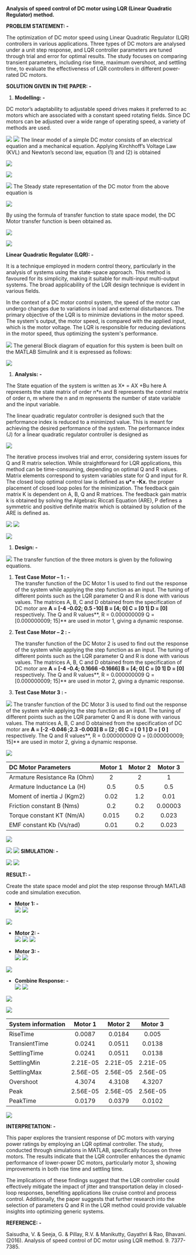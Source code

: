 ﻿**Analysis of speed control of DC motor using LQR (Linear Quadratic Regulator) method.**

**PROBLEM STATEMENT: -**

The optimization of DC motor speed using Linear Quadratic Regulator (LQR) controllers in various applications. Three types of DC motors are analysed under a unit step response, and LQR controller parameters are tuned through trial and error for optimal results. The study focuses on comparing transient parameters, including rise time, maximum overshoot, and settling time, to evaluate the effectiveness of LQR controllers in different power-rated DC motors.

**SOLUTION GIVEN IN THE PAPER: -**

1) **Modelling: -**

DC motor’s adaptability to adjustable speed drives makes it preferred to ac motors which are associated with a constant speed rotating fields. Since DC motors can be adjusted over a wide range of operating speed, a variety of methods are used.

![](images/raw/Aspose.Words.d024fdda-7adf-4547-b82b-7f071d808739.001.png)
![](images/raw/Aspose.Words.d024fdda-7adf-4547-b82b-7f071d808739.002.png)
The linear model of a simple DC motor consists of an electrical equation and a mechanical equation. Applying Kirchhoff’s Voltage Law (KVL) and Newton’s second law, equation (1) and (2) is obtained

![](images/raw/Aspose.Words.d024fdda-7adf-4547-b82b-7f071d808739.003.png)

![](images/raw/Aspose.Words.d024fdda-7adf-4547-b82b-7f071d808739.004.png)

![](images/raw/Aspose.Words.d024fdda-7adf-4547-b82b-7f071d808739.005.png)
The Steady state representation of the DC motor from the above equation is 

![](images/raw/Aspose.Words.d024fdda-7adf-4547-b82b-7f071d808739.006.png)

By using the formula of transfer function to state space model, the DC Motor transfer function is been obtained as.

![](images/raw/Aspose.Words.d024fdda-7adf-4547-b82b-7f071d808739.007.png) 

![](images/raw/Aspose.Words.d024fdda-7adf-4547-b82b-7f071d808739.008.png)

**Linear Quadratic Regulator (LQR): -** 

It is a technique employed in modern control theory, particularly in the analysis of systems using the state-space approach. This method is favoured for its simplicity, making it suitable for multi-input multi-output systems. The broad applicability of the LQR design technique is evident in various fields.

In the context of a DC motor control system, the speed of the motor can undergo changes due to variations in load and external disturbances. The primary objective of the LQR is to minimize deviations in the motor speed. The system's output, the motor speed, is compared with the applied input, which is the motor voltage. The LQR is responsible for reducing deviations in the motor speed, thus optimizing the system's performance.

![](images/raw/Aspose.Words.d024fdda-7adf-4547-b82b-7f071d808739.009.png)
The general Block diagram of equation for this system is been built on the MATLAB Simulink and it is expressed as follows:

![](images/raw/Aspose.Words.d024fdda-7adf-4547-b82b-7f071d808739.010.png)

1) **Analysis: -**

The State equation of the system is written as X\* = AX +Bu here A represents the state matrix of order n\*n and B represents the control matrix of order n, m where the n and m represents the number of state variable and the input variable. 

The linear quadratic regulator controller is designed such that the performance index is reduced to a minimized value. This is meant for achieving the desired performance of the system. The performance index (J) for a linear quadratic regulator controller is designed as

![](images/raw/Aspose.Words.d024fdda-7adf-4547-b82b-7f071d808739.011.png)

The iterative process involves trial and error, considering system issues for Q and R matrix selection. While straightforward for LQR applications, this method can be time-consuming, depending on optimal Q and R values. Matrix elements correspond to system variables state for Q and input for R. The closed loop optimal control law is defined as **u\*= -Kx.** the proper placement of closed loop poles for the minimization. The feedback gain matrix K is dependent on A, B, Q and R matrices. The feedback gain matrix k is obtained by solving the Algebraic Riccati Equation (ARE), P defines a symmetric and positive definite matrix which is obtained by solution of the ARE is defined as.

![](images/raw/Aspose.Words.d024fdda-7adf-4547-b82b-7f071d808739.012.png)
![](images/raw/Aspose.Words.d024fdda-7adf-4547-b82b-7f071d808739.013.png)

![](images/raw/Aspose.Words.d024fdda-7adf-4547-b82b-7f071d808739.014.png)

1) **Design: -**

![](images/raw/Aspose.Words.d024fdda-7adf-4547-b82b-7f071d808739.015.png)
The transfer function of the three motors is given by the following equations.

1. **Test Case Motor – 1 : -**  
   The transfer function of the DC Motor 1 is used to find out the response of the system while applying the step function as an input. The tuning of different points such as the LQR parameter Q and R is done with various values. The matrices A, B, C and D obtained from the specification of DC motor are **A = [-4 -0.02; 0.5 -10] B = [4; 0] C = [0 1] D = [0]** respectively. The Q and R values**, R = 0.000000009 Q = [0.000000009; 15]** are used in motor 1, giving a dynamic response.

2. **Test Case Motor – 2 : -**

   The transfer function of the DC Motor 2 is used to find out the response of the system while applying the step function as an input. The tuning of different points such as the LQR parameter Q and R is done with various values. The matrices A, B, C and D obtained from the specification of DC motor are **A = [-4 -0.4; 0.1666 -0.1666] B = [4; 0] C = [0 1] D = [0]** respectively. The Q and R values**, R = 0.000000009 Q = [0.000000009; 15]** are used in motor 2, giving a dynamic response.

3. **Test Case Motor 3 : -**

![](images/raw/Aspose.Words.d024fdda-7adf-4547-b82b-7f071d808739.016.png)
The transfer function of the DC Motor 3 is used to find out the response of the system while applying the step function as an input. The tuning of different points such as the LQR parameter Q and R is done with various values. The matrices A, B, C and D obtained from the specification of DC motor are **A = [-2 -0.046 ;2.3 -0.003] B = [2 ; 0] C = [ 0 1 ] D = [ 0 ]** respectively. The Q and R values**, R = 0.000000009 Q = [0.000000009; 15]** are used in motor 2, giving a dynamic response.

![](images/raw/Aspose.Words.d024fdda-7adf-4547-b82b-7f071d808739.017.png)

|**DC Motor Parameters**|**Motor 1**|**Motor 2**|**Motor 3**|
| :- | :-: | :-: | :-: |
|Armature Resistance Ra (Ohm)|2|2|1|
|Armature Inductance La (H)|0.5|0.5|0.5|
|Moment of inertia J (Kgm2)|0.02|1.2|0.01|
|Friction constant B (Nms)|0.2|0.2|0.00003|
|Torque constant KT (Nm/A)|0.015|0.2|0.023|
|EMF constant Kb (Vs/rad)|0.01|0.2|0.023|

![](images/raw/Aspose.Words.d024fdda-7adf-4547-b82b-7f071d808739.018.png)

![](images/raw/Aspose.Words.d024fdda-7adf-4547-b82b-7f071d808739.019.png)
![](images/raw/Aspose.Words.d024fdda-7adf-4547-b82b-7f071d808739.020.png)
**SIMULATION: -** 

![](images/raw/Aspose.Words.d024fdda-7adf-4547-b82b-7f071d808739.021.png)
![](images/raw/Aspose.Words.d024fdda-7adf-4547-b82b-7f071d808739.022.png)

**RESULT: -**

Create the state space model and plot the step response through MATLAB code and simulation execution.

- **Motor 1: -**  
![](images/raw/Aspose.Words.d024fdda-7adf-4547-b82b-7f071d808739.023.jpeg)
![](images/raw/Aspose.Words.d024fdda-7adf-4547-b82b-7f071d808739.024.jpeg)

![](images/raw/Aspose.Words.d024fdda-7adf-4547-b82b-7f071d808739.025.png)

- **Motor 2: -**  
![](images/raw/Aspose.Words.d024fdda-7adf-4547-b82b-7f071d808739.026.png)
![](images/raw/Aspose.Words.d024fdda-7adf-4547-b82b-7f071d808739.027.jpeg)
![](images/raw/Aspose.Words.d024fdda-7adf-4547-b82b-7f071d808739.028.jpeg)

- **Motor 3: -**  
![](images/raw/Aspose.Words.d024fdda-7adf-4547-b82b-7f071d808739.029.jpeg)
![](images/raw/Aspose.Words.d024fdda-7adf-4547-b82b-7f071d808739.030.jpeg)

![](images/raw/Aspose.Words.d024fdda-7adf-4547-b82b-7f071d808739.031.png)

- **Combine Response: -**  
![](images/raw/Aspose.Words.d024fdda-7adf-4547-b82b-7f071d808739.032.png)
![](images/raw/Aspose.Words.d024fdda-7adf-4547-b82b-7f071d808739.033.jpeg)

![](images/raw/Aspose.Words.d024fdda-7adf-4547-b82b-7f071d808739.034.jpeg)

![](images/raw/Aspose.Words.d024fdda-7adf-4547-b82b-7f071d808739.035.png)

|**System information**|**Motor 1**|**Motor 2**|**Motor 3**|
| :- | :-: | :-: | :-: |
|RiseTime|0.0087|0.0184|0.005|
|TransientTime|0.0241|0.0511|0.0138|
|SettlingTime|0.0241|0.0511|0.0138|
|SettlingMin|2.21E-05|2.21E-05|2.21E-05|
|SettlingMax|2.56E-05|2.56E-05|2.56E-05|
|Overshoot|4.3074|4.3108|4.3207|
|Peak|2.56E-05|2.56E-05|2.56E-05|
|PeakTime|0.0179|0.0379|0.0102|

![](images/raw/Aspose.Words.d024fdda-7adf-4547-b82b-7f071d808739.036.png)

**INTERPRETATION: -**

This paper explores the transient response of DC motors with varying power ratings by employing an LQR optimal controller. The study, conducted through simulations in MATLAB, specifically focuses on three motors. The results indicate that the LQR controller enhances the dynamic performance of lower-power DC motors, particularly motor 3, showing improvements in both rise time and settling time. 

The implications of these findings suggest that the LQR controller could effectively mitigate the impact of jitter and transportation delay in closed-loop responses, benefiting applications like cruise control and process control. Additionally, the paper suggests that further research into the selection of parameters Q and R in the LQR method could provide valuable insights into optimizing generic systems.

**REFERENCE: -**

Saisudha, V. & Seeja, G. & Pillay, R.V. & Manikutty, Gayathri & Rao, Bhavani. (2016). Analysis of speed control of DC motor using LQR method. 9. 7377-7385.
